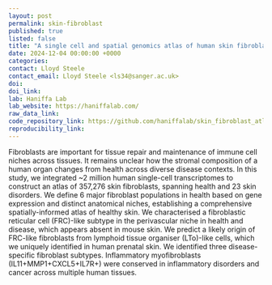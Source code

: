 ```yaml
---
layout: post
permalink: skin-fibroblast
published: true
listed: false
title: "A single cell and spatial genomics atlas of human skin fibroblasts in health and disease"
date: 2024-12-04 00:00:00 +0000
categories: 
contact: Lloyd Steele
contact_email: Lloyd Steele <ls34@sanger.ac.uk>
doi:
doi_link:
lab: Haniffa Lab
lab_website: https://haniffalab.com/
raw_data_link:
code_repository_link: https://github.com/haniffalab/skin_fibroblast_atlas
reproducibility_link:
---
```

Fibroblasts are important for tissue repair and maintenance of immune cell niches across tissues. It remains unclear how the stromal composition of a human organ changes from health across diverse disease contexts. In this study, we integrated ~2 million human single-cell transcriptomes to construct an atlas of 357,276 skin fibroblasts, spanning health and 23 skin disorders. We define 6 major fibroblast populations in health based on gene expression and distinct anatomical niches, establishing a comprehensive spatially-informed atlas of healthy skin. We characterised a fibroblastic reticular cell (FRC)-like subtype in the perivascular niche in health and disease, which appears absent in mouse skin. We predict a likely origin of FRC-like fibroblasts from lymphoid tissue organiser (LTo)-like cells, which we uniquely identified in human prenatal skin. We identified three disease-specific fibroblast subtypes. Inflammatory myofibroblasts (IL11+MMP1+CXCL5+IL7R+) were conserved in inflammatory disorders and cancer across multiple human tissues.